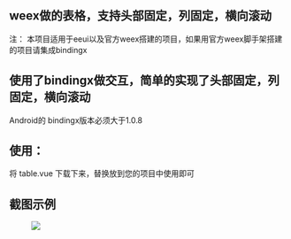## weex做的表格，支持头部固定，列固定，横向滚动 

注： 本项目适用于eeui以及官方weex搭建的项目，如果用官方weex脚手架搭建的项目请集成bindingx

## 使用了bindingx做交互，简单的实现了头部固定，列固定，横向滚动


Android的 bindingx版本必须大于1.0.8

## 使用：
将 table.vue 下载下来，替换放到您的项目中使用即可

## 截图示例
<figure class="center">
    <img src="https://raw.githubusercontent.com/kang558/weex-table/master/screenshot/screenshot.gif">
</figure>


